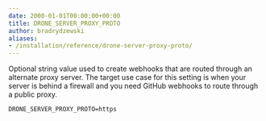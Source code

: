 ```yaml
---
date: 2000-01-01T00:00:00+00:00
title: DRONE_SERVER_PROXY_PROTO
author: bradrydzewski
aliases:
- /installation/reference/drone-server-proxy-proto/
---
```


Optional string value used to create webhooks that are routed through an alternate proxy server. The target use case for this setting is when your server is behind a firewall and you need GitHub webhooks to route through a public proxy.

```
DRONE_SERVER_PROXY_PROTO=https
```
